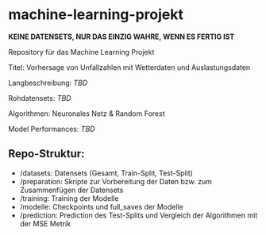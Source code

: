 # machine-learning-projekt
**KEINE DATENSETS, NUR DAS EINZIG WAHRE, WENN ES FERTIG IST**

Repository für das Machine Learning Projekt

Titel: Vorhersage von Unfallzahlen mit Wetterdaten und Auslastungsdaten

Langbeschreibung: *TBD*

Rohdatensets: *TBD*

Algorithmen: Neuronales Netz & Random Forest

Model Performances: *TBD*

## Repo-Struktur:
* /datasets: Datensets (Gesamt, Train-Split, Test-Split)  
* /preparation: Skripte zur Vorbereitung der Daten bzw. zum Zusammenfügen der Datensets  
* /training: Training der Modelle
* /modelle: Checkpoints und full_saves der Modelle  
* /prediction: Prediction des Test-Splits und Vergleich der Algorithmen mit der MSE Metrik



